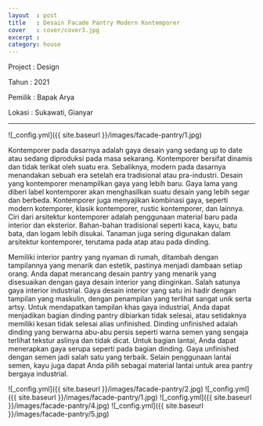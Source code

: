 ```yaml
---
layout  : post
title   : Desain Facade Pantry Modern Kontemporer
cover   : cover/cover3.jpg
excerpt : 
category: house
---
```


Project	: Design

Tahun		: 2021

Pemilik	: Bapak Arya

Lokasi	: Sukawati, Gianyar

---
![_config.yml]({{ site.baseurl }}/images/facade-pantry/1.jpg)

Kontemporer pada dasarnya adalah gaya desain yang sedang up to date atau sedang diproduksi pada masa sekarang. Kontemporer bersifat dinamis dan tidak terikat oleh suatu era. Sebaliknya, modern pada dasarnya menandakan sebuah era setelah era tradisional atau pra-industri. Desain yang kontemporer menampilkan gaya yang lebih baru.
Gaya lama yang diberi label kontemporer akan menghasilkan suatu desain yang lebih segar dan berbeda. Kontemporer juga menyajikan kombinasi gaya, seperti modern kotemporer, klasik kontemporer, rustic kontemporer, dan lainnya.
Ciri dari arsitektur kontemporer adalah penggunaan material baru pada interior dan eksterior. Bahan-bahan tradisional seperti kaca, kayu, batu bata, dan logam lebih disukai. Tanaman juga sering digunakan dalam arsitektur kontemporer, terutama pada atap atau pada dinding.

Memiliki interior pantry yang nyaman di rumah, ditambah dengan tampilannya yang menarik dan estetik, pastinya menjadi dambaan setiap orang. Anda dapat merancang desain pantry yang menarik yang disesuaikan dengan gaya desain interior yang diinginkan. Salah satunya gaya interior industrial. Gaya desain interior yang satu ini hadir dengan tampilan yang maskulin, dengan penampilan yang terlihat sangat unik serta artsy.
Untuk mendapatkan tampilan khas gaya industrial, Anda dapat menjadikan bagian dinding pantry dibiarkan tidak selesai, atau setidaknya memiliki kesan tidak selesai alias unfinished. Dinding unfinished adalah dinding yang berwarna abu-abu persis seperti warna semen yang sengaja terlihat tekstur aslinya dan tidak dicat.
Untuk bagian lantai, Anda dapat menerapkan gaya serupa seperti pada bagian dinding. Gaya unfinished dengan semen jadi salah satu yang terbaik. Selain penggunaan lantai semen, kayu juga dapat Anda pilih sebagai material lantai untuk area pantry bergaya industrial.


![_config.yml]({{ site.baseurl }}/images/facade-pantry/2.jpg)
![_config.yml]({{ site.baseurl }}/images/facade-pantry/1.jpg)
![_config.yml]({{ site.baseurl }}/images/facade-pantry/4.jpg)
![_config.yml]({{ site.baseurl }}/images/facade-pantry/5.jpg)
